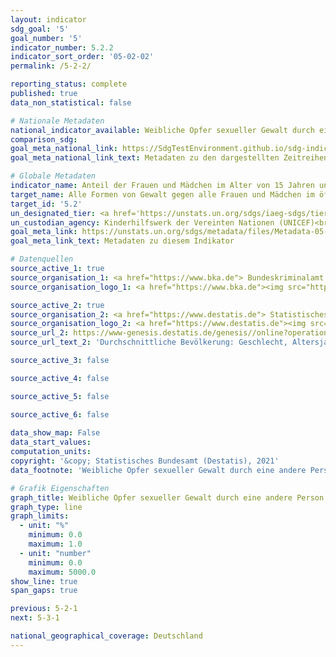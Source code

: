 ```yaml
---
layout: indicator    
sdg_goal: '5'    
goal_number: '5'    
indicator_number: 5.2.2    
indicator_sort_order: '05-02-02'    
permalink: /5-2-2/    

reporting_status: complete    
published: true    
data_non_statistical: false    

# Nationale Metadaten    
national_indicator_available: Weibliche Opfer sexueller Gewalt durch eine andere Person als einen intimen Partner    
comparison_sdg:     
goal_meta_national_link: https://SdgTestEnvironment.github.io/sdg-indicators/public/MetaDe/5.2.2.pdf    
goal_meta_national_link_text: Metadaten zu den dargestellten Zeitreihen    

# Globale Metadaten    
indicator_name: Anteil der Frauen und Mädchen im Alter von 15 Jahren und älter, die in den vorangegangenen 12 Monaten sexueller Gewalt durch andere Personen als einen Intimpartner ausgesetzt waren, nach Alter und Tatort    
target_name: Alle Formen von Gewalt gegen alle Frauen und Mädchen im öffentlichen und im privaten Bereich einschließlich des Menschenhandels und sexueller und anderer Formen der Ausbeutung beseitigen    
target_id: '5.2'    
un_designated_tier: <a href='https://unstats.un.org/sdgs/iaeg-sdgs/tier-classification/' title='Klicken Sie hier um weitere Informationen zur UN-Tier-Klassifikation zu erhalten.'  target='_blank'>Tier II</a>    
un_custodian_agency: Kinderhilfswerk der Vereinten Nationen (UNICEF)<br>Einheit der Vereinten Nationen für Gleichstellung und Ermächtigung der Frauen (UN Women)<br>Bevölkerungsfonds der Vereinten Nationen (UNFPA)<br>Weltgesundheitsorganisation (WHO)<br>Büro der Vereinten Nationen für Drogen- und Verbrechensbekämpfung (UNODC)    
goal_meta_link: https://unstats.un.org/sdgs/metadata/files/Metadata-05-02-02.pdf    
goal_meta_link_text: Metadaten zu diesem Indikator        

# Datenquellen
source_active_1: true
source_organisation_1: <a href="https://www.bka.de"> Bundeskriminalamt (BKA) </a>
source_organisation_logo_1: <a href="https://www.bka.de"><img src="https://g205sdgs.github.io/sdg-indicators/public/OrgImgDe/bka.png" alt="Logo bka" style="height:60px; width:148px"/></a>

source_active_2: true
source_organisation_2: <a href="https://www.destatis.de"> Statistisches Bundesamt (Destatis) </a>
source_organisation_logo_2: <a href="https://www.destatis.de"><img src="https://g205sdgs.github.io/sdg-indicators/public/OrgImgDe/destatis.png" alt="Logo destatis" style="height:60px; width:148px"/></a>
source_url_2: https://www-genesis.destatis.de/genesis//online?operation=table&code=12411-0041&bypass=true&language=de
source_url_text_2: 'Durchschnittliche Bevölkerung: Geschlecht, Altersjahre – GENESIS online 12411-0041'

source_active_3: false

source_active_4: false

source_active_5: false

source_active_6: false
    
data_show_map: False    
data_start_values:     
computation_units:     
copyright: '&copy; Statistisches Bundesamt (Destatis), 2021'    
data_footnote: 'Weibliche Opfer sexueller Gewalt durch eine andere Person als einen intimen Partner (in %): 2020 vorläufige Daten. Die Berechnung weicht von der Polizeilichen Kriminalstatistik ab (Zahl der Opfer je 100.000 Einwohner des entsprechenden Bevölkerungsanteils; Bevölkerung zum Stichtag 31.12. des Vorjahres).'    

# Grafik Eigenschaften    
graph_title: Weibliche Opfer sexueller Gewalt durch eine andere Person als einen intimen Partner    
graph_type: line    
graph_limits:
  - unit: "%"
    minimum: 0.0
    maximum: 1.0
  - unit: "number"
    minimum: 0.0
    maximum: 5000.0
show_line: true
span_gaps: true    

previous: 5-2-1    
next: 5-3-1    

national_geographical_coverage: Deutschland    
---
```


<span></span>